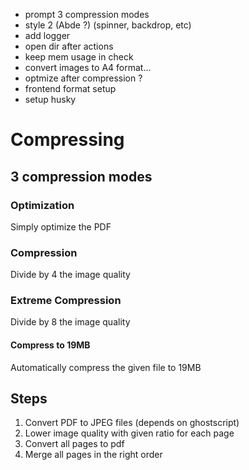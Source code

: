 - prompt 3 compression modes
- style 2 (Abde ?) (spinner, backdrop, etc)
- add logger
- open dir after actions
- keep mem usage in check
- convert images to A4 format...
- optmize after compression ?
- frontend format setup
- setup husky

# Compressing
## 3 compression modes
### Optimization
Simply optimize the PDF
### Compression
Divide by 4 the image quality 
### Extreme Compression
Divide by 8 the image quality
#### Compress to 19MB
Automatically compress the given file to 19MB


## Steps
1. Convert PDF to JPEG files (depends on ghostscript)
2. Lower image quality with given ratio for each page
3. Convert all pages to pdf
4. Merge all pages in the right order